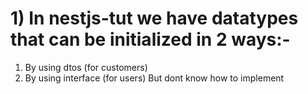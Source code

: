 # 1) In nestjs-tut we have datatypes that can be initialized in 2 ways:-
1) By using dtos (for customers)
2) By using interface (for users) But dont know how to implement